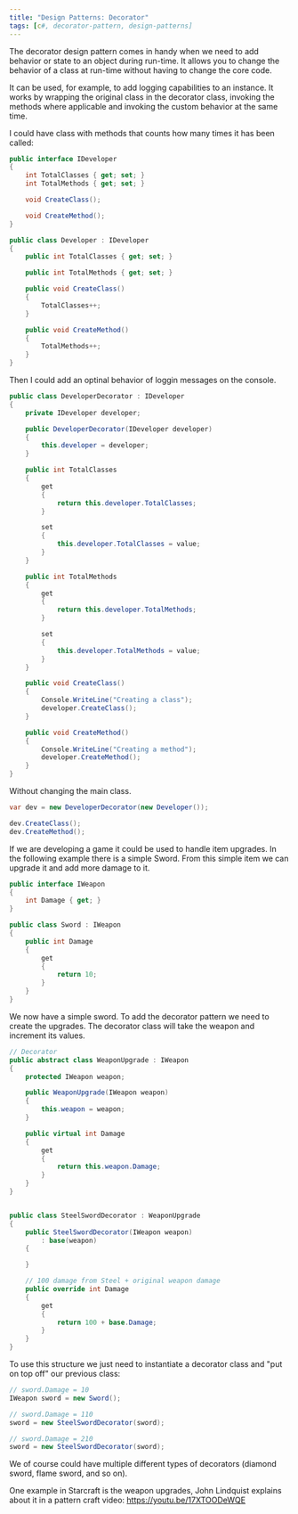 ```yaml
---
title: "Design Patterns: Decorator"
tags: [c#, decorator-pattern, design-patterns]
---
```


The decorator design pattern comes in handy when we need to add behavior or state to an object during run-time. It allows you to change the behavior of a class at run-time without having to change the core code.

It can be used, for example, to add logging capabilities to an instance. It works by wrapping the original class in the decorator class, invoking the methods where applicable and invoking the custom behavior at the same time.
<!--more-->

I could have class with methods that counts how many times it has been called:

```csharp
public interface IDeveloper
{
    int TotalClasses { get; set; }
    int TotalMethods { get; set; }

    void CreateClass();

    void CreateMethod();
}

public class Developer : IDeveloper
{
    public int TotalClasses { get; set; }

    public int TotalMethods { get; set; }

    public void CreateClass()
    {
        TotalClasses++;
    }

    public void CreateMethod()
    {
        TotalMethods++;
    }
}
```

Then I could add an optinal behavior of loggin messages on the console.

```csharp
public class DeveloperDecorator : IDeveloper
{
    private IDeveloper developer;

    public DeveloperDecorator(IDeveloper developer)
    {
        this.developer = developer;
    }

    public int TotalClasses
    {
        get
        {
            return this.developer.TotalClasses;
        }

        set
        {
            this.developer.TotalClasses = value;
        }
    }

    public int TotalMethods
    {
        get
        {
            return this.developer.TotalMethods;
        }

        set
        {
            this.developer.TotalMethods = value;
        }
    }

    public void CreateClass()
    {
        Console.WriteLine("Creating a class");
        developer.CreateClass();
    }

    public void CreateMethod()
    {
        Console.WriteLine("Creating a method");
        developer.CreateMethod();
    }
}
```

Without changing the main class.

```csharp
var dev = new DeveloperDecorator(new Developer());

dev.CreateClass();
dev.CreateMethod();
```

If we are developing a game it could be used to handle item upgrades. In the following example there is a simple Sword. From this simple item we can upgrade it and add more damage to it.

```csharp
public interface IWeapon
{
    int Damage { get; }
}

public class Sword : IWeapon
{
    public int Damage
    {
        get
        {
            return 10;
        }
    }
}
```

We now have a simple sword. To add the decorator pattern we need to create the upgrades. The decorator class will take the weapon and increment its values.

```csharp
// Decorator
public abstract class WeaponUpgrade : IWeapon
{
    protected IWeapon weapon;

    public WeaponUpgrade(IWeapon weapon)
    {
        this.weapon = weapon;
    }

    public virtual int Damage
    {
        get
        {
            return this.weapon.Damage;
        }
    }
}


public class SteelSwordDecorator : WeaponUpgrade
{
    public SteelSwordDecorator(IWeapon weapon)
        : base(weapon)
    {

    }

    // 100 damage from Steel + original weapon damage
    public override int Damage
    {
        get
        {
            return 100 + base.Damage;
        }
    }
}
```

To use this structure we just need to instantiate a decorator class and "put on top off" our previous class:

```csharp
// sword.Damage = 10
IWeapon sword = new Sword();

// sword.Damage = 110
sword = new SteelSwordDecorator(sword);

// sword.Damage = 210
sword = new SteelSwordDecorator(sword);
```

We of course could have multiple different types of decorators (diamond sword, flame sword, and so on).

One example in Starcraft is the weapon upgrades, John Lindquist explains about it in a pattern craft video: https://youtu.be/17XTOODeWQE
